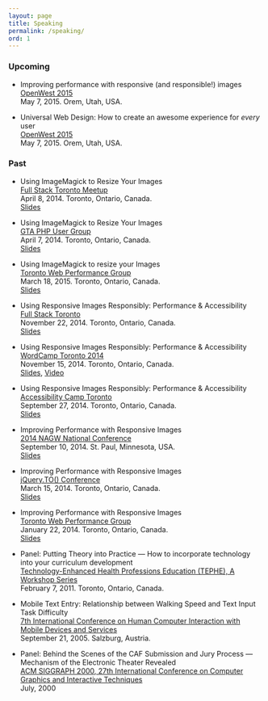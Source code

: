 ```yaml
---
layout: page
title: Speaking
permalink: /speaking/
ord: 1
---
```


### Upcoming

* Improving performance with responsive (and responsible!) images  
[OpenWest 2015](http://www.openwest.org/)  
May 7, 2015. Orem, Utah, USA.

* Universal Web Design: How to create an awesome experience for *every* user  
[OpenWest 2015](http://www.openwest.org/)  
May 7, 2015. Orem, Utah, USA.

### Past

* Using ImageMagick to Resize Your Images  
[Full Stack Toronto Meetup](http://www.meetup.com/full-stack-to/events/221499929/)  
April 8, 2014. Toronto, Ontario, Canada.  
[Slides](https://speakerdeck.com/newtron/using-imagemagick-to-resize-your-images-fsto)

* Using ImageMagick to Resize Your Images  
[GTA PHP User Group](http://www.meetup.com/GTA-PHP-User-Group-Toronto/events/221364819/)  
April 7, 2014. Toronto, Ontario, Canada.  
[Slides](https://speakerdeck.com/newtron/using-imagemagick-to-resize-your-images-gta-php)

* Using ImageMagick to resize your Images  
[Toronto Web Performance Group](http://www.meetup.com/Toronto-Web-Performance-Group/events/220287399/)  
March 18, 2015. Toronto, Ontario, Canada.  
[Slides](https://speakerdeck.com/newtron/using-imagemagick-to-resize-your-images-webperfto)

* Using Responsive Images Responsibly: Performance & Accessibility  
[Full Stack Toronto](http://fsto.co/)  
November 22, 2014. Toronto, Ontario, Canada.  
[Slides](https://speakerdeck.com/newtron/using-responsive-images-responsibly-performance-and-accessibility-full-stack)

* Using Responsive Images Responsibly: Performance & Accessibility  
[WordCamp Toronto 2014](http://2014.toronto.wordcamp.org/)  
November 15, 2014. Toronto, Ontario, Canada.  
[Slides](https://speakerdeck.com/newtron/using-responsive-images-responsibly-performance-and-accessibility-wordcamp), [Video](http://davidnewton.ca/talks/WCTO14-dave-newton.m4v)

* Using Responsive Images Responsibly: Performance & Accessibility  
[Accessibility Camp Toronto](http://www.accessibilitycampto.org/)  
September 27, 2014. Toronto, Ontario, Canada.  
[Slides](https://speakerdeck.com/newtron/using-responsive-images-responsibly-performance-and-accessibility)

* Improving Performance with Responsive Images  
[2014 NAGW National Conference](https://nagw.org/conference/2014)  
September 10, 2014. St. Paul, Minnesota, USA.  
[Slides](https://speakerdeck.com/newtron/improving-performance-with-responsive-images-nagw)

* Improving Performance with Responsive Images  
[jQuery.TO() Conference](http://jqueryto.com/)  
March 15, 2014. Toronto, Ontario, Canada.  
[Slides](https://speakerdeck.com/newtron/improving-performance-with-responsive-images-jqueryto)

* Improving Performance with Responsive Images  
[Toronto Web Performance Group](http://www.meetup.com/Toronto-Web-Performance-Group/events/154101952/)  
January 22, 2014. Toronto, Ontario, Canada.  
[Slides](https://speakerdeck.com/newtron/improving-performance-with-responsive-images-webperfto)

* Panel: Putting Theory into Practice — How to incorporate technology into your curriculum development  
[Technology-Enhanced Health Professions Education (TEPHE), A Workshop Series](http://cfd.utoronto.ca/workshops/previous/210)  
February 7, 2011. Toronto, Ontario, Canada.

* Mobile Text Entry: Relationship between Walking Speed and Text Input Task Difficulty  
[7th International Conference on Human Computer Interaction with Mobile Devices and Services](https://web.archive.org/web/20120825132735/http://conference.icts.sbg.ac.at/mobilehci.icts.sbg.ac.at/programme.htm)  
September 21, 2005. Salzburg, Austria.

* Panel: Behind the Scenes of the CAF Submission and Jury Process — Mechanism of the Electronic Theater Revealed  
[ACM SIGGRAPH 2000, 27th International Conference on Computer Graphics and Interactive Techniques](http://www.siggraph.org/s2000/conference/caf/index.html)  
July, 2000

